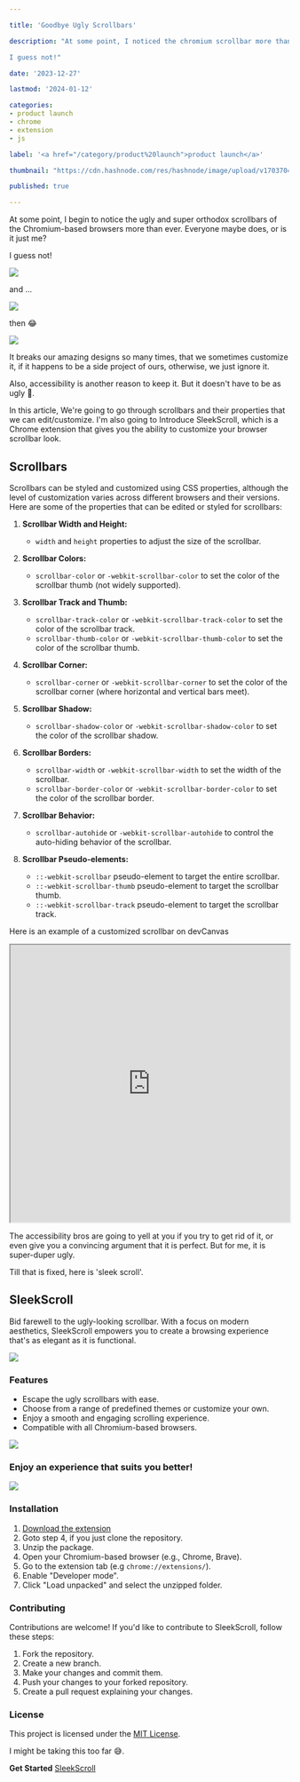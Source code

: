 ```yaml
---

title: 'Goodbye Ugly Scrollbars'

description: "At some point, I noticed the chromium scrollbar more than ever. Everyone maybe does, or is it just me?

I guess not!"

date: '2023-12-27'

lastmod: '2024-01-12'

categories:
- product launch
- chrome
- extension
- js

label: '<a href="/category/product%20launch">product launch</a>'

thumbnail: "https://cdn.hashnode.com/res/hashnode/image/upload/v1703704767703/f10479c5-a422-4b08-897f-57ff35b98bc2.png"

published: true

---
```


At some point, I begin to notice the ugly and super orthodox scrollbars of the Chromium-based browsers more than ever. Everyone maybe does, or is it just me?

I guess not!

![](https://cdn.hashnode.com/res/hashnode/image/upload/v1703694840260/cf0473c9-be0c-4557-b138-e478810f59d3.png)

and ...

![](https://cdn.hashnode.com/res/hashnode/image/upload/v1703696023314/549d0914-6d85-4c7a-90c3-7e056ae35486.png)

then 😂

![](https://cdn.hashnode.com/res/hashnode/image/upload/v1703695940441/d119f5c2-ec26-438e-b73f-c36b02c9b699.png)

It breaks our amazing designs so many times, that we sometimes customize it, if it happens to be a side project of ours, otherwise, we just ignore it.

Also, accessibility is another reason to keep it. But it doesn't have to be as ugly 🤢.

In this article, We're going to go through scrollbars and their properties that we can edit/customize. I'm also going to Introduce SleekScroll, which is a Chrome extension that gives you the ability to customize your browser scrollbar look.

## Scrollbars

Scrollbars can be styled and customized using CSS properties, although the level of customization varies across different browsers and their versions. Here are some of the properties that can be edited or styled for scrollbars:

1. **Scrollbar Width and Height:**

   - `width` and `height` properties to adjust the size of the scrollbar.

2. **Scrollbar Colors:**

   - `scrollbar-color` or `-webkit-scrollbar-color` to set the color of the scrollbar thumb (not widely supported).

3. **Scrollbar Track and Thumb:**

   - `scrollbar-track-color` or `-webkit-scrollbar-track-color` to set the color of the scrollbar track.
   - `scrollbar-thumb-color` or `-webkit-scrollbar-thumb-color` to set the color of the scrollbar thumb.

4. **Scrollbar Corner:**

   - `scrollbar-corner` or `-webkit-scrollbar-corner` to set the color of the scrollbar corner (where horizontal and vertical bars meet).

5. **Scrollbar Shadow:**

   - `scrollbar-shadow-color` or `-webkit-scrollbar-shadow-color` to set the color of the scrollbar shadow.

6. **Scrollbar Borders:**

   - `scrollbar-width` or `-webkit-scrollbar-width` to set the width of the scrollbar.
   - `scrollbar-border-color` or `-webkit-scrollbar-border-color` to set the color of the scrollbar border.

7. **Scrollbar Behavior:**

   - `scrollbar-autohide` or `-webkit-scrollbar-autohide` to control the auto-hiding behavior of the scrollbar.

8. **Scrollbar Pseudo-elements:**

   - `::-webkit-scrollbar` pseudo-element to target the entire scrollbar.
   - `::-webkit-scrollbar-thumb` pseudo-element to target the scrollbar thumb.
   - `::-webkit-scrollbar-track` pseudo-element to target the scrollbar track.

Here is an example of a customized scrollbar on devCanvas

<iframe src="https://snippet-bice.vercel.app/play/vs8OLm/embed" height="500px" width="100%"></iframe>

The accessibility bros are going to yell at you if you try to get rid of it, or even give you a convincing argument that it is perfect. But for me, it is super-duper ugly.

Till that is fixed, here is 'sleek scroll'.

## SleekScroll

Bid farewell to the ugly-looking scrollbar. With a focus on modern aesthetics, SleekScroll empowers you to create a browsing experience that's as elegant as it is functional.

![](https://cdn.hashnode.com/res/hashnode/image/upload/v1703694636952/84645a5a-3f7b-4833-af64-96ad83c11304.png)

### Features

- Escape the ugly scrollbars with ease.
- Choose from a range of predefined themes or customize your own.
- Enjoy a smooth and engaging scrolling experience.
- Compatible with all Chromium-based browsers.

![](https://cdn.hashnode.com/res/hashnode/image/upload/v1703694684840/083b4274-4eb4-43be-8439-5416de846814.png)

### Enjoy an experience that suits you better!

![](https://cdn.hashnode.com/res/hashnode/image/upload/v1703694724380/de7fda5e-9022-47af-b337-6f21a4398762.png)

### Installation

1. [Download the extension](https://github.com/Abdumumin1/sleek-scroll)
2. Goto step 4, if you just clone the repository.
3. Unzip the package.
4. Open your Chromium-based browser (e.g., Chrome, Brave).
5. Go to the extension tab (e.g `chrome://extensions/`).
6. Enable "Developer mode".
7. Click "Load unpacked" and select the unzipped folder.

### Contributing

Contributions are welcome! If you'd like to contribute to SleekScroll, follow these steps:

1. Fork the repository.
2. Create a new branch.
3. Make your changes and commit them.
4. Push your changes to your forked repository.
5. Create a pull request explaining your changes.

### License

This project is licensed under the [MIT License](https://github.com/Abdulmumin1/sleek-scroll/LICENSE).

I might be taking this too far 😅.

**Get Started** [SleekScroll](https://github.com/Abdulmumin1/sleek-scroll/LICENSE)
